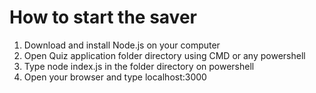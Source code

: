 # How to start the saver
1. Download and install Node.js on your computer
2. Open Quiz application folder directory using CMD or any powershell
3. Type node index.js in the folder directory on powershell
4. Open your browser and type localhost:3000
 